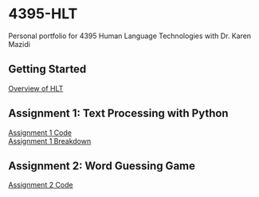 # 4395-HLT
Personal portfolio for 4395 Human Language Technologies with Dr. Karen Mazidi

## Getting Started

[Overview of HLT](https://github.com/AustinGirouard/4395-HLT/blob/main/Overview_of_NLP.pdf)

## Assignment 1: Text Processing with Python

[Assignment 1 Code](https://github.com/AustinGirouard/4395-HLT/blob/main/Assignment%201%20Files/main.py)  
[Assignment 1 Breakdown](https://github.com/AustinGirouard/4395-HLT/blob/main/Assignment%201%20Files/Assignment1_Overview.md)

## Assignment 2: Word Guessing Game
[Assignment 2 Code](https://github.com/AustinGirouard/4395-HLT/blob/main/Assignment%202%20Files/main.py)

